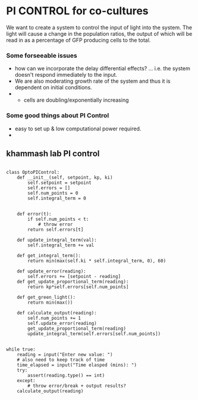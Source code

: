# PI CONTROL for co-cultures

We want to create a system to control the input of light into the system. The light will cause a change in the population ratios, the output of which will be read in as a percentage of GFP producing cells to the total.


### Some forseeable issues

- how can we incorporate the delay differential effects? ... i.e. the system doesn't respond immediately to the input.
- We are also moderating growth rate of the system and thus it is dependent on initial conditions.
- - cells are doubling/exponentially increasing

### Some good things about PI Control

- easy to set up & low computational power required.
- 


## khammash lab PI control

```python3

class OptoPIControl:
	def __init__(self, setpoint, kp, ki)
		self.setpoint = setpoint
		self.errors = []
		self.num_points = 0
		self.integral_term = 0


	def error(t):
		if self.num_points < t:
			# throw error
		return self.errors[t]

	def update_integral_term(val):
		self.integral_term += val

	def get_integral_term():
		return min(max(self.ki * self.integral_term, 0), 60)

	def update_error(reading):
		self.errors += [setpoint - reading]
	def get_update_proportional_term(reading):
		return kp*self.errors[self.num_points]

	def get_green_light():
		return min(max())

	def calculate_output(reading):
		self.num_points += 1
		self.update_error(reading)
		get_update_proportional_term(reading)
		update_integral_term(self.errors[self.num_points])


while true:
	reading = input("Enter new value: ")
	# also need to keep track of time
	time_elapsed = input("Time elasped (mins): ")
	try:
		assert(reading.type() == int)
	except:
		# throw error/break + output results?
	calculate_output(reading)

```